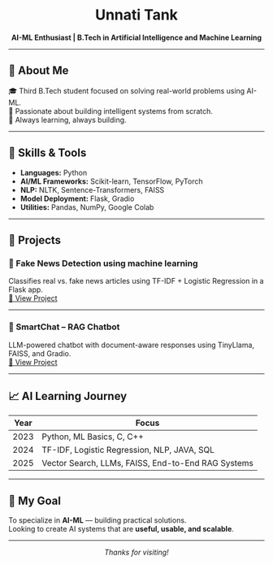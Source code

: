 <h1 align="center">Unnati Tank</h1>
<p align="center"><strong>AI-ML Enthusiast | B.Tech in Artificial Intelligence and Machine Learning</strong></p>

---

## 📌 About Me  
🎓 Third B.Tech student focused on solving real-world problems using AI-ML.  
🚀 Passionate about building intelligent systems from scratch.  
📖 Always learning, always building.  

---

## 🧠 Skills & Tools

- **Languages:** Python  
- **AI/ML Frameworks:** Scikit-learn, TensorFlow, PyTorch  
- **NLP:** NLTK, Sentence-Transformers, FAISS  
- **Model Deployment:** Flask, Gradio  
- **Utilities:** Pandas, NumPy, Google Colab  

---

## 🧪 Projects

### 📰 Fake News Detection using machine learning
Classifies real vs. fake news articles using TF-IDF + Logistic Regression in a Flask app.  
[🔗 View Project](https://github.com/unnatii14/Fake-News-Detection-using-Machine-Learning)

---

### 💬 SmartChat – RAG Chatbot  
LLM-powered chatbot with document-aware responses using TinyLlama, FAISS, and Gradio.  
[🔗 View Project](https://github.com/unnatii14/Smart-Chatbot)

---

## 📈 AI Learning Journey

| Year | Focus |
|------|-------|
| 2023 | Python, ML Basics, C, C++ |
| 2024 | TF-IDF, Logistic Regression, NLP, JAVA, SQL |
| 2025 | Vector Search, LLMs, FAISS, End-to-End RAG Systems |

---

## 🧭 My Goal
To specialize in **AI-ML** — building practical solutions.  
Looking to create AI systems that are **useful, usable, and scalable**.

---

<p align="center"><i>Thanks for visiting!</i></p>



<!--
**unnatii14/unnatii14** is a ✨ _special_ ✨ repository because its `README.md` (this file) appears on your GitHub profile.

Here are some ideas to get you started:

- 🔭 I’m currently working on ...
- 🌱 I’m currently learning ...
- 👯 I’m looking to collaborate on ...
- 🤔 I’m looking for help with ...
- 💬 Ask me about ...
- 📫 How to reach me: ...
- 😄 Pronouns: ...
- ⚡ Fun fact: ...
-->
